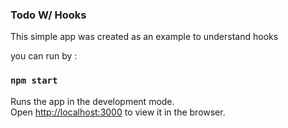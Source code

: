 ### Todo W/ Hooks 
This simple app  was created as an example to understand hooks

 you can run by :

### `npm start`

Runs the app in the development mode.<br>
Open [http://localhost:3000](http://localhost:3000) to view it in the browser.